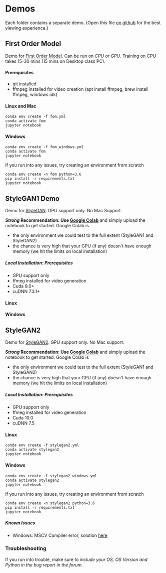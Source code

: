 # Demos

Each folder contains a separate demo. (Open this file [on github](https://github.com/juliangaal/facial_recog) for the best viewing experience.)

## First Order Model

Demo for [First Order Model](https://github.com/AliaksandrSiarohin/first-order-model). Can be run on *CPU or GPU*. Training on CPU takes 15-30 mins (15 mins on Desktop class PC).

#### Prerequisites

* git installed
* ffmpeg installed for video creation (apt install ffmpeg, brew install ffmpeg, windows idk)

#### Linux and Mac

```
conda env create -f fom.yml
conda activate fom
jupyter notebook
```

#### Windows

```
conda env create -f fom_windows.yml
conda activate fom
jupyter notebook
```

If you run into any issues, try creating an environment from scratch

```
conda env create -n fom python=3.6
pip install -r requirements.txt
jupyter notebook
```

## StyleGAN1 Demo 

Demo for [StyleGAN](https://github.com/NVlabs/stylegan). GPU support only. No Mac Support.

***Strong* Recommendation: Use [Google Colab](https://colab.research.google.com)** and simply upload the notebook to get started. Google Colab is
* the only environment we could test to the full extent (StyleGAN1 and StyleGAN2)
* the chance is very high that your GPU (if any) doesn't have enough memory (we hit the limits on local installation)

##### Local Installation: Prerequisites

* GPU support only 
* ffmeg installed for video generation
* Cuda 9.0+
* cuDNN 7.3.1+

#### Linux

#### Windows

## StyleGAN2

Demo for [StyleGAN2](https://github.com/NVlabs/stylegan2). GPU support only. No Mac support.

***Strong* Recommendation: Use [Google Colab](https://colab.research.google.com)** and simply upload the notebook to get started. Google Colab is
* the only environment we could test to the full extent (StyleGAN1 and StyleGAN2)
* the chance is very high that your GPU (if any) doesn't have enough memory (we hit the limits on local installation)

##### Local Installation: Prerequisites

* GPU support only 
* ffmeg installed for video generation
* Cuda 10.0
* cuDNN 7.5

#### Linux

```
conda env create -f stylegan2.yml
conda activate stylegan2
jupyter notebook
```

#### Windows

```
conda env create -f stylegan2_windows.yml
conda activate stylegan2
jupyter notebook
```

If you run into any issues, try creating an environment from scratch

```
conda env create -n stylegan2 python=3.6
pip install -r requirements.txt
jupyter notebook
```

##### Known Issues
* Windows: MSCV Compiler error, solution [here](https://github.com/a312863063/generators-with-stylegan2/blob/master/README_EN.md#common-problem-under-windows-could-not-find-msvcgccclang-installation-on-this-computer-how-to-solve-it)

### Troubleshooting
If you run into trouble, make sure to *include your OS, OS Version and Python in the bug report in the forum.*

